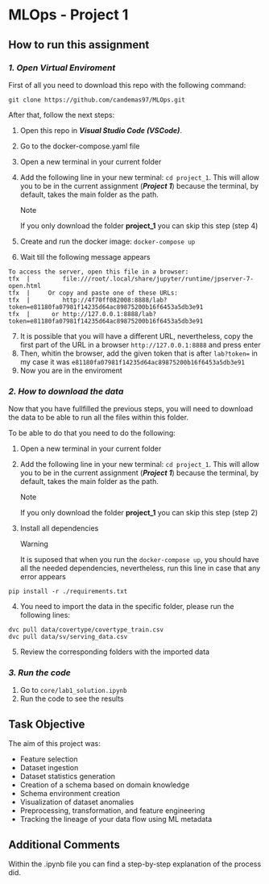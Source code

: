# **MLOps - Project 1**

## How to run this assignment

### _1. Open Virtual Enviroment_

First of all you need to download this repo with the following command:

```
git clone https://github.com/candemas97/MLOps.git
```

After that, follow the next steps:

1. Open this repo in **_Visual Studio Code (VSCode)_**.
2. Go to the docker-compose.yaml file
3. Open a new terminal in your current folder
4. Add the following line in your new terminal: `cd project_1`. This will allow you to be in the current assignment (**_Project 1_**) because the terminal, by default, takes the main folder as the path.

   > [!NOTE]
   >
   > If you only download the folder **project_1** you can skip this step (step 4)

5. Create and run the docker image: `docker-compose up`
6. Wait till the following message appears

```
To access the server, open this file in a browser:
tfx  |         file:///root/.local/share/jupyter/runtime/jpserver-7-open.html
tfx  |     Or copy and paste one of these URLs:
tfx  |         http://4f70ff082008:8888/lab?token=e81180fa07981f14235d64ac89875200b16f6453a5db3e91
tfx  |      or http://127.0.0.1:8888/lab?token=e81180fa07981f14235d64ac89875200b16f6453a5db3e91
```

7. It is possible that you will have a different URL, nevertheless, copy the first part of the URL in a browser `http://127.0.0.1:8888` and press enter
8. Then, whitin the browser, add the given token that is after `lab?token=` in my case it was `e81180fa07981f14235d64ac89875200b16f6453a5db3e91`
9. Now you are in the enviroment

### _2. How to download the data_

Now that you have fullfilled the previous steps, you will need to download the data to be able to run all the files within this folder.

To be able to do that you need to do the following:

1. Open a new terminal in your current folder
2. Add the following line in your new terminal: `cd project_1`. This will allow you to be in the current assignment (**_Project 1_**) because the terminal, by default, takes the main folder as the path.

   > [!NOTE]
   >
   > If you only download the folder **project_1** you can skip this step (step 2)

3. Install all dependencies

   > [!WARNING]
   >
   > It is suposed that when you run the `docker-compose up`, you should have all the needed dependencies, nevertheless, run this line in case that any error appears

```
pip install -r ./requirements.txt
```

4. You need to import the data in the specific folder, please run the following lines:

```
dvc pull data/covertype/covertype_train.csv
dvc pull data/sv/serving_data.csv
```

5. Review the corresponding folders with the imported data

### _3. Run the code_

1. Go to `core/lab1_solution.ipynb`
2. Run the code to see the results

## Task Objective

The aim of this project was:

- Feature selection
- Dataset ingestion
- Dataset statistics generation
- Creation of a schema based on domain knowledge
- Schema environment creation
- Visualization of dataset anomalies
- Preprocessing, transformation, and feature engineering
- Tracking the lineage of your data flow using ML metadata

## Additional Comments

Within the .ipynb file you can find a step-by-step explanation of the process did.
